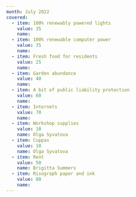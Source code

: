 ```yaml
---
month: July 2022
covered:
  - item: 100% renewably powered lights
    value: 35
    name: 
  - item: 100% renewable computer power
    value: 35
    name: 
  - item: Fresh food for residents
    value: 25
    name: 
  - item: Garden abundance
    value: 40
    name: 
  - item: A bit of public liability protection
    value: 60
    name: 
  - item: Internets
    value: 70
    name: 
  - item: Workshop supplies
    value: 10
    name: Olga Syvatova
  - item: Cuppas
    value: 10
    name: Olga Syvatova
  - item: Rent
    value: 50
    name: Brigitta Summers
  - item: Risograph paper and ink
    value: 80
    name: 
---
```

